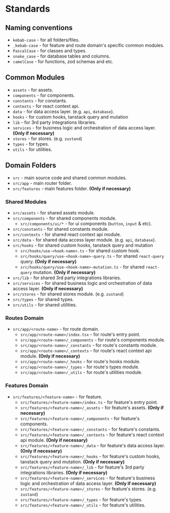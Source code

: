 # Standards

## Naming conventions
- `kebab-case` - for all folders/files.
- `_kebab-case` - for feature and route domain's specific common modules.
- `PascalCase` - for classes and types.
- `snake_case` - for database tables and columns.
- `camelCase` - for functions, zod schemas and etc.

## Common Modules
- `assets` - for assets.
- `components` - for components.
- `constants` - for constants.
- `contexts` - for react context api.
- `data` - for data access layer. (e.g. `api`, `database`).
- `hooks` - for custom hooks, tanstack query and mutation
- `lib` - for 3rd party integrations libraries.
- `services` - for business logic and orchestration of data access layer. **(Only if necessary)**
- `stores` - for stores. (e.g. `zustand`)
- `types` - for types.
- `utils` - for utilities.
  
## Domain Folders
- `src` - main source code and shared common modules.
- `src/app` - main router folder.
- `src/features` - main features folder. **(Only if necessary)**

### Shared Modules
- `src/assets` - for shared assets module.
- `src/components` - for shared components module.
  - `src/components/ui/*` - for ui components (`button`, `input` & etc).
- `src/constants` - for shared constants module.
- `src/contexts` - for shared react context api module.
- `src/data` - for shared data access layer module. (e.g. `api`, `database`).
- `src/hooks` - for shared custom hooks, tanstack query and mutation
  - `src/hooks/use-<hook-name>.ts` - for shared custom hook.
  - `src/hooks/query/use-<hook-name>-query.ts` - for shared `react-query` query. **(Only if necessary)**
  - `src/hooks/query/use-<hook-name>-mutation.ts` - for shared `react-query` mutation. **(Only if necessary)**
- `src/lib` - for shared 3rd party integrations libraries.
- `src/services` - for shared business logic and orchestration of data access layer. **(Only if necessary)**
- `src/stores` - for shared stores module. (e.g. `zustand`)
- `src/types` - for shared types.
- `src/utils` - for shared utilities.

### Routes Domain
- `src/app/<route-name>` - for route domain.
  - `src/app/<route-name>/index.tsx` - for route's entry point.
  - `src/app/<route-name>/_components` - for route's components module.
  - `src/app/<route-name>/_constants` - for route's constants module.
  - `src/app/<route-name>/_contexts` - for route's react context api module. **(Only if necessary)**
  - `src/app/<route-name>/_hooks` - for route's hooks module.
  - `src/app/<route-name>/_types` - for route's types module.
  - `src/app/<route-name>/_utils` - for route's utilities module.

### Features Domain
- `src/features/<feature-name>` - for feature.
  - `src/features/<feature-name>/index.ts` - for feature's entry point.
  - `src/features/<feature-name>/_assets` - for feature's assets. **(Only if necessary)**
  - `src/features/<feature-name>/_components` - for feature's components.
  - `src/features/<feature-name>/_constants` - for feature's constants.
  - `src/features/<feature-name>/_contexts` - for feature's react context api module. **(Only if necessary)**
  - `src/features/<feature-name>/_data` - for feature's data access layer. **(Only if necessary)**
  - `src/features/<feature-name>/_hooks` - for feature's custom hooks, tanstack query and mutation. **(Only if necessary)**
  - `src/features/<feature-name>/_lib` - for feature's 3rd party integrations libraries. **(Only if necessary)**
  - `src/features/<feature-name>/_services` - for feature's business logic and orchestration of data access layer. **(Only if necessary)**
  - `src/features/<feature-name>/_stores` - for feature's stores. (e.g. `zustand`)
  - `src/features/<feature-name>/_types` - for feature's types.
  - `src/features/<feature-name>/_utils` - for feature's utilities.